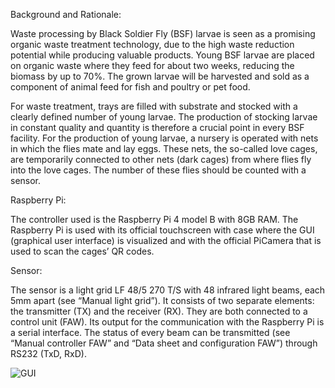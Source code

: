 <l>Background and Rationale:</l>
<p>Waste processing by Black Soldier Fly (BSF) larvae is seen as a promising organic waste treatment
technology, due to the high waste reduction potential while producing valuable products. Young BSF
larvae are placed on organic waste where they feed for about two weeks, reducing the biomass by up
to 70%. The grown larvae will be harvested and sold as a component of animal feed for fish and poultry
or pet food.</p>
<p>For waste treatment, trays are filled with substrate and stocked with a clearly defined number of
young larvae. The production of stocking larvae in constant quality and quantity is therefore a crucial
point in every BSF facility. For the production of young larvae, a nursery is operated with nets in which
the flies mate and lay eggs. These nets, the so-called love cages, are temporarily connected to other
nets (dark cages) from where flies fly into the love cages. The number of these flies should be counted
with a sensor.</p>
<l>Raspberry Pi:</l>
<p>The controller used is the Raspberry Pi 4 
model B with 8GB RAM. The Raspberry Pi is
used with its official touchscreen with case
where the GUI (graphical user interface) is
visualized and with the official PiCamera
that is used to scan the cages’ QR codes.</p>
<l>Sensor:</l>
<p>The sensor is a light grid LF 48/5 270 T/S with 48 infrared light beams, each 5mm apart (see “Manual 
light grid”). It consists of two separate elements: the transmitter (TX) and the receiver (RX). They are
both connected to a control unit (FAW). Its output for the communication with the Raspberry Pi is a
serial interface. The status of every beam can be transmitted (see “Manual controller FAW” and “Data
sheet and configuration FAW”) through RS232 (TxD, RxD). </p>

![GUI](https://user-images.githubusercontent.com/81442784/213761322-25e6a6d7-bf56-46ee-9c02-29aa5546188e.gif)
